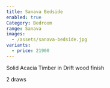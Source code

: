 ```yaml
---
title: Sanava Bedside
enabled: true
Category: Bedroom
range: Sanava
images:
  - /assets/sanava-bedside.jpg
variants:
  - price: 21900
---
```

Solid Acacia Timber in Drift wood finish

2 draws